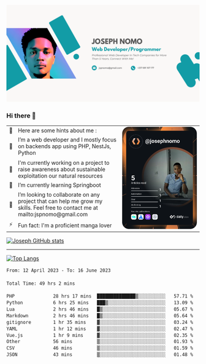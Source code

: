 ![Banner of my profile!](/Joseph_NOMO_NEW.png "Banner")

### Hi there 👋

<!--- | --  | 👋  | Here are some hints about me :                                                                                                 | <td rowspan=6><img src="/devcard.svg" width="400" alt="Joseph NOMO's Dev Card"/></td> |
| --- | --- | ------------------------------------------------------------------------------------------------------------------------------ | ------------------------------------------------------------------------------------- |
| --  | 🔭  | I’m a web developer and I mostly focus on backends app using PHP, NestJs, Python                                               |
| --  | 🦁  | I'm currently working on a project to raise awareness about sustainable exploitation our natural resources                     |
| --  | 🌱  | I’m currently learning Springboot                                                                                              |
| --  | 👯  | I’m looking to collaborate on any project that can help me grow my skills. Feel free to contact me at mailto:jspnomo@gmail.com |
| --  | ⚡  | Fun fact: I'm a proficient manga lover                                                                                         |
--->

<table>
    <tr>
        <td width="1%">👋</td>
        <td width="55%">Here are some hints about me :</td>
        <td rowspan=6 width="44%"><img src="/devcard.svg" width="400" alt="Joseph NOMO's Dev Card"/></td>
    </tr>
    <tr>
        <td>🔭</td>
        <td>I’m a web developer and I mostly focus on backends app using PHP, NestJs, Python</td>
    </tr>
    <tr>
        <td>🦁</td>
        <td>I'm currently working on a project to raise awareness about sustainable exploitation our natural resources</td>
    </tr>
    <tr>
        <td>🌱</td>
        <td>I’m currently learning Springboot</td>
    </tr>
    <tr>
        <td>👯</td>
        <td>I’m looking to collaborate on any project that can help me grow my skills. Feel free to contact me at mailto:jspnomo@gmail.com</td>
    </tr>
    <tr>
        <td>⚡</td>
        <td>Fun fact: I'm a proficient manga lover</td>
    </tr>

</table>

[![Joseph GitHub stats](https://github-readme-stats-seven-sigma-53.vercel.app/api?username=Jspascal)](https://github.com/Jspascal/github-readme-stats)

---

[![Top Langs](https://github-readme-stats-seven-sigma-53.vercel.app/api/top-langs/?username=Jspascal&layout=compact)](https://github.com/Jspascal/github-readme-stats)

<!--START_SECTION:waka-->

```txt
From: 12 April 2023 - To: 16 June 2023

Total Time: 49 hrs 2 mins

PHP              28 hrs 17 mins  ██████████████▒░░░░░░░░░░   57.71 %
Python           6 hrs 25 mins   ███▒░░░░░░░░░░░░░░░░░░░░░   13.09 %
Lua              2 hrs 46 mins   █▒░░░░░░░░░░░░░░░░░░░░░░░   05.67 %
Markdown         2 hrs 46 mins   █▒░░░░░░░░░░░░░░░░░░░░░░░   05.64 %
gitignore        1 hr 35 mins    ▓░░░░░░░░░░░░░░░░░░░░░░░░   03.24 %
YAML             1 hr 12 mins    ▓░░░░░░░░░░░░░░░░░░░░░░░░   02.47 %
Vue.js           1 hr 9 mins     ▓░░░░░░░░░░░░░░░░░░░░░░░░   02.35 %
Other            56 mins         ▒░░░░░░░░░░░░░░░░░░░░░░░░   01.93 %
CSV              46 mins         ▒░░░░░░░░░░░░░░░░░░░░░░░░   01.59 %
JSON             43 mins         ▒░░░░░░░░░░░░░░░░░░░░░░░░   01.48 %
```

<!--END_SECTION:waka-->

